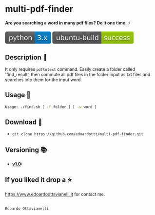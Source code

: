 # multi-pdf-finder

**Are you searching a word in many pdf files? Do it one time.** ⚡

![python-version](https://github.com/edoardottt/multi-pdf-finder/blob/master/Images/python-version.svg)
![ubuntu-build](https://github.com/edoardottt/multi-pdf-finder/blob/master/Images/ubuntu-build.svg)


Description 🔦 
-------

It only requires `pdftotext` command.
Easily create a folder called 'find_result', then commute all pdf files in the folder input as txt files and searches into them for the input word.


Usage 🚀
--------

```bash
Usage: ./find.sh [ -f folder ] [ -w word ]
```


Download 📡
-------

- `git clone https://github.com/edoardottt/multi-pdf-finder.git`


Versioning :books:
-------
      
- **[v1.0](https://github.com/edoardottt/multi-pdf-finder/releases/tag/v1.0):**


If you liked it drop a :star:
---------

https://www.edoardoottavianelli.it for contact me.


                                                                              Edoardo Ottavianelli

